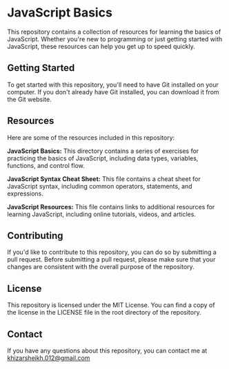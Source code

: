 # JavaScript Basics
This repository contains a collection of resources for learning the basics of JavaScript. Whether you're new to programming or just getting started with JavaScript, these resources can help you get up to speed quickly.

## Getting Started
To get started with this repository, you'll need to have Git installed on your computer. If you don't already have Git installed, you can download it from the Git website.


## Resources
Here are some of the resources included in this repository:

__JavaScript Basics:__ This directory contains a series of exercises for practicing the basics of JavaScript, including data types, variables, functions, and control flow.

__JavaScript Syntax Cheat Sheet:__ This file contains a cheat sheet for JavaScript syntax, including common operators, statements, and expressions.

__JavaScript Resources:__ This file contains links to additional resources for learning JavaScript, including online tutorials, videos, and articles.

## Contributing
If you'd like to contribute to this repository, you can do so by submitting a pull request. Before submitting a pull request, please make sure that your changes are consistent with the overall purpose of the repository.

## License
This repository is licensed under the MIT License. You can find a copy of the license in the LICENSE file in the root directory of the repository.

## Contact
If you have any questions about this repository, you can contact me at khizarsheikh.012@gmail.com

